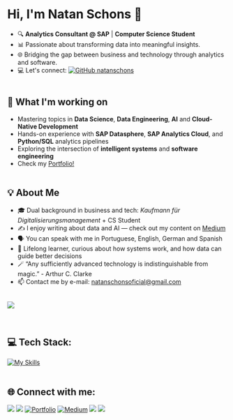 # Hi, I'm Natan Schons 👋

- 🔍 **Analytics Consultant @ SAP** | **Computer Science Student**  
- 📊 Passionate about transforming data into meaningful insights.  
- 🌐 Bridging the gap between business and technology through analytics and software.
- 💻 Let's connect: [![GitHub natanschons](https://img.shields.io/github/followers/schonsnatan?label=follow&style=social)](https://github.com/schonsnatan)
<br><br>

## 🚀 What I'm working on

- Mastering topics in **Data Science**, **Data Engineering**, **AI** and **Cloud-Native Development**
- Hands-on experience with **SAP Datasphere**, **SAP Analytics Cloud**, and **Python/SQL** analytics pipelines
- Exploring the intersection of **intelligent systems** and **software engineering**
- Check my [Portfolio!](https://www.datascienceportfol.io/natanschons)
<br><br>

## 💡 About Me

- 🎓 Dual background in business and tech: *Kaufmann für Digitalisierungsmanagement* + CS Student
- ✍️ I enjoy writing about data and AI — check out my content on [Medium](https://medium.com/@natanschons)
- 🗣️ You can speak with me in Portuguese, English, German and Spanish
- 🧠 Lifelong learner, curious about how systems work, and how data can guide better decisions
- 🪄 “Any sufficiently advanced technology is indistinguishable from magic.” - Arthur C. Clarke
- 📫 Contact me by e-mail: natanschonsoficial@gmail.com
<br><br>

<div>
  <img src="https://github-readme-stats.vercel.app/api?username=schonsnatan&theme=dracula&hide_border=true"/>
</div>
<br><br>

## 💻 Tech Stack:

[![My Skills](https://skillicons.dev/icons?i=py,sklearn,tensorflow,java,fastapi,git,c,kubernetes,docker,html,css)](https://skillicons.dev)
<br><br>


## 🌐 Connect with me:
 
<div> 
  <a href = "mailto:natanschonsoficial@gmail.com"><img src="https://img.shields.io/badge/Gmail-D14836?style=for-the-badge&logo=gmail&logoColor=white" target="_blank"></a>
  <a href="https://www.linkedin.com/in/natanschons/" target="_blank"><img src="https://img.shields.io/badge/-LinkedIn-%230077B5?style=for-the-badge&logo=linkedin&logoColor=white" target="_blank"></a>
  <a href="https://www.datascienceportfol.io/natanschons" target="_blank"><img src="https://img.shields.io/badge/Portfolio-FF5722?style=for-the-badge&logo=todoist&logoColor=white" alt="Portfolio"></a>
  <a href="https://medium.com/@natanschons" target="_blank"><img src="https://img.shields.io/badge/Medium-12100E?style=for-the-badge&logo=medium&logoColor=white" alt="Medium"></a>
  <a href="https://www.hackerrank.com/schonsnatan?hr_r=1" target="_blank"><img src="https://img.shields.io/badge/-Hackerrank-2EC866?style=for-the-badge&logo=HackerRank&logoColor=white" target="_blank"></a>
  <a href="https://leetcode.com/natanschons/" target="_blank"><img src="https://img.shields.io/badge/LeetCode-000000?style=for-the-badge&logo=LeetCode&logoColor=#d16c06" target="_blank"></a>
</div>
